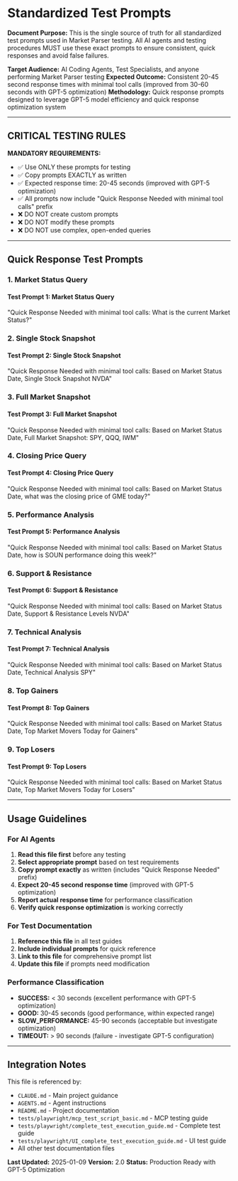 # Standardized Test Prompts

**Document Purpose:** This is the single source of truth for all
standardized test prompts used in Market Parser testing. All AI agents
and testing procedures MUST use these exact prompts to ensure
consistent, quick responses and avoid false failures.

**Target Audience:** AI Coding Agents, Test Specialists, and anyone
performing Market Parser testing
**Expected Outcome:** Consistent 20-45 second response times with minimal
tool calls (improved from 30-60 seconds with GPT-5 optimization)
**Methodology:** Quick response prompts designed to leverage GPT-5 model
efficiency and quick response optimization system

---

## CRITICAL TESTING RULES

**MANDATORY REQUIREMENTS:**

- ✅ Use ONLY these prompts for testing
- ✅ Copy prompts EXACTLY as written
- ✅ Expected response time: 20-45 seconds (improved with GPT-5 optimization)
- ✅ All prompts now include "Quick Response Needed with minimal tool calls" prefix
- ❌ DO NOT create custom prompts
- ❌ DO NOT modify these prompts
- ❌ DO NOT use complex, open-ended queries

---

## Quick Response Test Prompts

### 1. Market Status Query

#### Test Prompt 1: Market Status Query

"Quick Response Needed with minimal tool calls: What is the current Market Status?"

### 2. Single Stock Snapshot

#### Test Prompt 2: Single Stock Snapshot

"Quick Response Needed with minimal tool calls: Based on Market Status Date, Single Stock Snapshot NVDA"

### 3. Full Market Snapshot

#### Test Prompt 3: Full Market Snapshot

"Quick Response Needed with minimal tool calls: Based on Market Status Date, Full Market Snapshot: SPY, QQQ, IWM"

### 4. Closing Price Query

#### Test Prompt 4: Closing Price Query

"Quick Response Needed with minimal tool calls: Based on Market Status Date, what was the closing price of GME today?"

### 5. Performance Analysis

#### Test Prompt 5: Performance Analysis

"Quick Response Needed with minimal tool calls: Based on Market Status Date, how is SOUN performance doing this week?"

### 6. Support & Resistance

#### Test Prompt 6: Support & Resistance

"Quick Response Needed with minimal tool calls: Based on Market Status Date, Support & Resistance Levels NVDA"

### 7. Technical Analysis

#### Test Prompt 7: Technical Analysis

"Quick Response Needed with minimal tool calls: Based on Market Status Date, Technical Analysis SPY"

### 8. Top Gainers

#### Test Prompt 8: Top Gainers

"Quick Response Needed with minimal tool calls: Based on Market Status Date, Top Market Movers Today for Gainers"

### 9. Top Losers

#### Test Prompt 9: Top Losers

"Quick Response Needed with minimal tool calls: Based on Market Status Date, Top Market Movers Today for Losers"

---

## Usage Guidelines

### For AI Agents

1. **Read this file first** before any testing
2. **Select appropriate prompt** based on test requirements
3. **Copy prompt exactly** as written (includes "Quick Response Needed" prefix)
4. **Expect 20-45 second response time** (improved with GPT-5 optimization)
5. **Report actual response time** for performance classification
6. **Verify quick response optimization** is working correctly

### For Test Documentation

1. **Reference this file** in all test guides
2. **Include individual prompts** for quick reference
3. **Link to this file** for comprehensive prompt list
4. **Update this file** if prompts need modification

### Performance Classification

- **SUCCESS:** < 30 seconds (excellent performance with GPT-5 optimization)
- **GOOD:** 30-45 seconds (good performance, within expected range)
- **SLOW_PERFORMANCE:** 45-90 seconds (acceptable but investigate optimization)
- **TIMEOUT:** > 90 seconds (failure - investigate GPT-5 configuration)

---

## Integration Notes

This file is referenced by:

- `CLAUDE.md` - Main project guidance
- `AGENTS.md` - Agent instructions
- `README.md` - Project documentation
- `tests/playwright/mcp_test_script_basic.md` - MCP testing guide
- `tests/playwright/complete_test_execution_guide.md` - Complete test
  guide
- `tests/playwright/UI_complete_test_execution_guide.md` - UI test guide
- All other test documentation files

**Last Updated:** 2025-01-09
**Version:** 2.0
**Status:** Production Ready with GPT-5 Optimization
